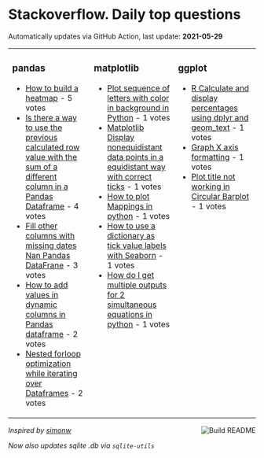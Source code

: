 # Stackoverflow. Daily top questions 

Automatically updates via GitHub Action, last update: **<!-- date starts -->2021-05-29<!-- date ends -->**


<table><tr><td valign="top" width="33%">

### pandas
<!-- pandas starts -->
* [How to build a heatmap](https://stackoverflow.com/questions/67753293/how-to-build-a-heatmap) - 5 votes
* [Is there a way to use the previous calculated row value with the sum of a different column in a Pandas Dataframe](https://stackoverflow.com/questions/67751801/is-there-a-way-to-use-the-previous-calculated-row-value-with-the-sum-of-a-differ) - 4 votes
* [Fill other columns with missing dates Nan Pandas DataFrane](https://stackoverflow.com/questions/67748409/fill-other-columns-with-missing-dates-nan-pandas-datafrane) - 3 votes
* [How to add values in dynamic columns in Pandas dataframe](https://stackoverflow.com/questions/67750592/how-to-add-values-in-dynamic-columns-in-pandas-dataframe) - 2 votes
* [Nested forloop optimization while iterating over Dataframes](https://stackoverflow.com/questions/67748675/nested-for-loop-optimization-while-iterating-over-dataframes) - 2 votes
<!-- pandas ends -->
</td><td valign="top" width="34%">


### matplotlib
<!-- matplotlib starts -->
* [Plot sequence of letters with color in background in Python](https://stackoverflow.com/questions/67751527/plot-sequence-of-letters-with-color-in-background-in-python) - 1 votes
* [Matplotlib  Display nonequidistant data points in a equidistant way with correct ticks](https://stackoverflow.com/questions/67753489/matplotlib-display-non-equidistant-data-points-in-a-equidistant-way-with-corre) - 1 votes
* [How to plot Mappings in python](https://stackoverflow.com/questions/67753303/how-to-plot-mappings-in-python) - 1 votes
* [How to use a dictionary as tick value labels with Seaborn](https://stackoverflow.com/questions/67750629/how-to-use-a-dictionary-as-tick-value-labels-with-seaborn) - 1 votes
* [How do I get multiple outputs for 2 simultaneous equations in python](https://stackoverflow.com/questions/67749910/how-do-i-get-multiple-outputs-for-2-simultaneous-equations-in-python) - 1 votes
<!-- matplotlib ends -->
</td><td valign="top" width="34%">


### ggplot
<!-- ggplot2 starts -->
* [R Calculate and display percentages using dplyr and geom_text](https://stackoverflow.com/questions/67749025/r-calculate-and-display-percentages-using-dplyr-and-geom-text) - 1 votes
* [Graph X axis formatting](https://stackoverflow.com/questions/67753124/graph-x-axis-formatting) - 1 votes
* [Plot title not working in Circular Barplot](https://stackoverflow.com/questions/67748464/plot-title-not-working-in-circular-barplot) - 1 votes
<!-- ggplot2 ends -->
</td></tr></table>

<a href="https://github.com/hp0404/hp0404/actions"><img src="https://github.com/hp0404/hp0404/workflows/Build%20README/badge.svg" align="right" alt="Build README"></a> <p>*Inspired by  [simonw](https://github.com/simonw/simonw)*</p> <p> *Now also updates sqlite .db via `sqlite-utils`* </p>
